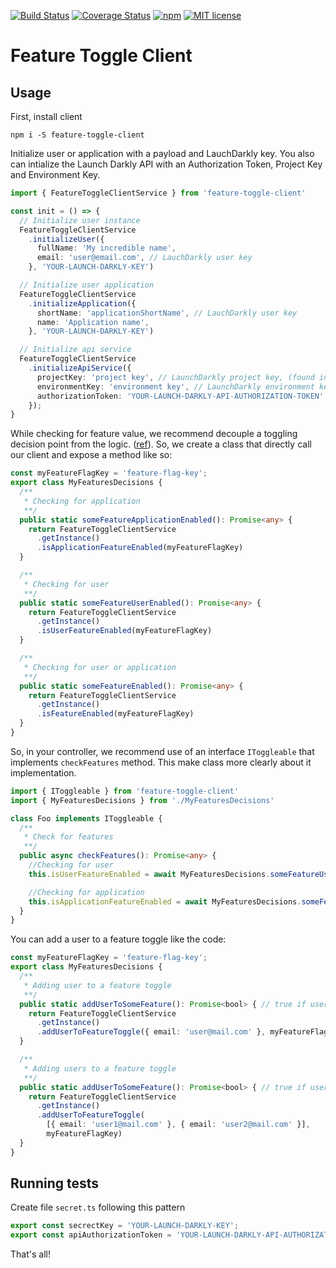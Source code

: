[![Build Status](https://travis-ci.com/takenet/feature-toggle-client.svg?branch=master)](https://travis-ci.com/takenet/feature-toggle-client.svg?branch=master)
[![Coverage Status](https://coveralls.io/repos/github/takenet/feature-toggle-client/badge.svg?branch=master)](https://coveralls.io/github/takenet/feature-toggle-client?branch=master)
[![npm](https://img.shields.io/npm/v/feature-toggle-client.svg)](https://www.npmjs.com/package/feature-toggle-client)
[![MIT license](http://img.shields.io/badge/license-MIT-brightgreen.svg)](http://opensource.org/licenses/MIT)

# Feature Toggle Client

## Usage

First, install client

```
npm i -S feature-toggle-client
```

Initialize user or application with a payload and LauchDarkly key.
You also can intialize the Launch Darkly API with an Authorization Token, Project Key and Environment Key.

```typescript
import { FeatureToggleClientService } from 'feature-toggle-client'

const init = () => {
  // Initialize user instance
  FeatureToggleClientService
    .initializeUser({
      fullName: 'My incredible name',
      email: 'user@email.com', // LauchDarkly user key
    }, 'YOUR-LAUNCH-DARKLY-KEY')

  // Initialize user application
  FeatureToggleClientService
    .initializeApplication({
      shortName: 'applicationShortName', // LauchDarkly user key
      name: 'Application name',
    }, 'YOUR-LAUNCH-DARKLY-KEY')

  // Initialize api service
  FeatureToggleClientService
    .initializeApiService({ 
      projectKey: 'project key', // LaunchDarkly project key, (found in: AccountSettings-Projects)
      environmentKey: 'environment key', // LaunchDarkly environment key (found in: AccountSettings-Projects) 
      authorizationToken: 'YOUR-LAUNCH-DARKLY-API-AUTHORIZATION-TOKEN'
    });
}
```

While checking for feature value, we recommend decouple a toggling decision point from the logic. ([ref](https://martinfowler.com/articles/feature-toggles.html)). So, we create a class that directly call our client and expose a method like so:

```typescript
const myFeatureFlagKey = 'feature-flag-key';
export class MyFeaturesDecisions {
  /**
   * Checking for application
   **/
  public static someFeatureApplicationEnabled(): Promise<any> {
    return FeatureToggleClientService
      .getInstance()
      .isApplicationFeatureEnabled(myFeatureFlagKey)
  }

  /**
   * Checking for user
   **/
  public static someFeatureUserEnabled(): Promise<any> {
    return FeatureToggleClientService
      .getInstance()
      .isUserFeatureEnabled(myFeatureFlagKey)
  }

  /**
   * Checking for user or application
   **/
  public static someFeatureEnabled(): Promise<any> {
    return FeatureToggleClientService
      .getInstance()
      .isFeatureEnabled(myFeatureFlagKey)
  }
}
```

So, in your controller, we recommend use of an interface `IToggleable` that implements `checkFeatures` method. This make class more clearly about it implementation.

```typescript
import { IToggleable } from 'feature-toggle-client'
import { MyFeaturesDecisions } from './MyFeaturesDecisions'

class Foo implements IToggleable {
  /**
   * Check for features
   **/
  public async checkFeatures(): Promise<any> {
    //Checking for user
    this.isUserFeatureEnabled = await MyFeaturesDecisions.someFeatureUserEnabled()

    //Checking for application
    this.isApplicationFeatureEnabled = await MyFeaturesDecisions.someFeatureApplicationEnabled()
  }
}
```

You can add a user to a feature toggle like the code:

```typescript
const myFeatureFlagKey = 'feature-flag-key';
export class MyFeaturesDecisions {
  /**
   * Adding user to a feature toggle
   **/
  public static addUserToSomeFeature(): Promise<bool> { // true if user was added successfully
    return FeatureToggleClientService
      .getInstance()
      .addUserToFeatureToggle({ email: 'user@mail.com' }, myFeatureFlagKey)
  }

  /**
   * Adding users to a feature toggle
   **/
  public static addUserToSomeFeature(): Promise<bool> { // true if user was added successfully
    return FeatureToggleClientService
      .getInstance()
      .addUserToFeatureToggle(
        [{ email: 'user1@mail.com' }, { email: 'user2@mail.com' }],
        myFeatureFlagKey)
  }
}
```

## Running tests

Create file `secret.ts` following this pattern

```typescript
export const secrectKey = 'YOUR-LAUNCH-DARKLY-KEY';
export const apiAuthorizationToken = 'YOUR-LAUNCH-DARKLY-API-AUTHORIZATION-TOKEN'; //found in: AccountSettings-Authorization
```

That's all!
